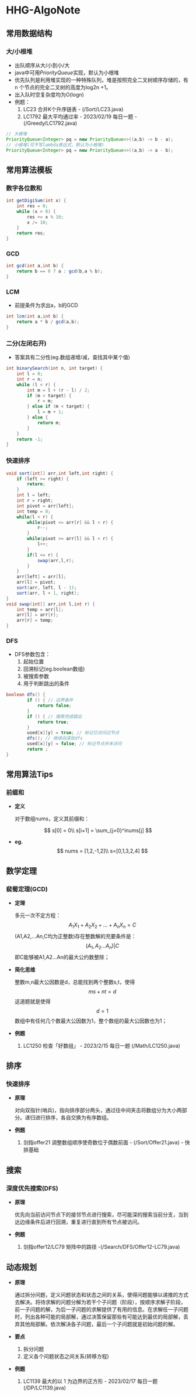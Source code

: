 # HHG-AlgoNote

## 常用数据结构

### 大/小根堆

- 出队顺序从大/小到小/大
- java中可用*PriorityQueue*实现，默认为小根堆
- 优先队列是利用堆实现的一种特殊队列，堆是按照完全二叉树顺序存储的，有n 个节点的完全二叉树的高度为log2n +1。
- 出入队时空复杂度均为O(logn)
- 例题：
  1. LC23 合并K个升序链表 - (/Sort/LC23.java)
  1. LC1792 最大平均通过率 - 2023/02/19 每日一题 - (/Greedy/LC1792.java)

```java
// 大根堆
PriorityQueue<Integer> pq = new PriorityQueue<>((a,b) -> b - a);
// 小根堆(可不写lambda表达式，默认为小根堆)
PriorityQueue<Integer> pq = new PriorityQueue<>((a,b) -> a - b);
```



## 常用算法模板

### 数字各位数和

```java
int getDigiSum(int x) {
    int res = 0;
    while (x > 0) {
        res += x % 10;
        x /= 10;
    }
    return res;
}
```

### GCD

```java
int gcd(int a,int b) {
    return b == 0 ? a : gcd(b,a % b);
}
```

### LCM

- 前提条件为求出a，b的GCD

```java
int lcm(int a,int b) {
    return a * b / gcd(a,b);
}
```

### 二分(左闭右开)

- 答案具有二分性(eg.数组递增/减，查找其中某个值)

```java
int binarySearch(int n, int target) {
    int l = 0;
    int r = n;
    while (l < r) {
        int m = l + (r - l) / 2;
        if (m > target) {
            r = m;
        } else if (m < target) {
            l = m + 1;
        } else {
            return m;
        }
    }
    return -1;
}
```

### 快速排序

```java
void sort(int[] arr,int left,int right) {
    if (left >= right) {
        return;
    }
    int l = left;
    int r = right;
	int pivot = arr[left];
	int temp = 0;
	while(l < r) {
		while(pivot <= arr[r] && l < r) {
			r--;
		}
		while(pivot >= arr[l] && l < r) {
			l++;
		}
		if(l <= r) {
			swap(arr,l,r);
		}
	}
    arr[left] = arr[l];
	arr[l] = pivot;
	sort(arr, left, l - 1);
	sort(arr, l + 1, right);
}
void swap(int[] arr,int l,int r) {
    int temp = arr[l];
    arr[l] = arr[r];
    arr[r] = temp;
}
```

### DFS

- DFS参数包含：
  1. 起始位置
  2. 回溯标记(eg.boolean数组)
  3. 被搜索参数
  4. 用于判断跳出的条件

```java
boolean dfs() {
		if () { // 边界条件
			return false;
		}
		if () { // 搜索完成跳出
			return true;
		}
		used[x][y] = true; // 标记已访问过节点
		dfs(); // 继续向深处dfs
		used[x][y] = false; // 标记节点并未访问
		return ;
}
```



## 常用算法Tips

### 前缀和

- **定义**

  对于数组nums，定义其前缀和：

$$
s[0] = 0\\
s[i+1] = \sum_{j=0}^inums[j]
$$

- **eg.**
  $$
  nums = [1,2,-1,2]\\
  s=[0,1,3,2,4]
  $$
  



## 数学定理

### 裴蜀定理(GCD)

- **定理**

  多元一次不定方程：
  $$
  A_1X_1+A_2X_2+...+A_nX_n=C
  $$
  (A1,A2,...An,C均为正整数)存在整数解的充要条件是：
  $$
  (A_1,A_2...A_n)|C
  $$
  即C能够被A1,A2...An的最大公约数整除；

- **简化思维**

  整数m,n最大公因数是d，总能找到两个整数s,t，使得
  $$
  ms+nt=d
  $$
  这道题就是使得
  $$
  d=1
  $$
  数组中有任何几个数最大公因数为1，整个数组的最大公因数也为1；

- **例题**
  1. LC1250 检查「好数组」 - 2023/2/15 每日一题 (/Math/LC1250.java)



## 排序

### 快速排序

- **原理**

  对向双指针(哨兵)，指向排序部分两头，通过往中间夹击将数组分为大小两部分。递归进行排序，各自交换为有序数组。

- **例题**
  
  1. 剑指offer21 调整数组顺序使奇数位于偶数前面 - (/Sort/Offer21.java) - 快排基础



## 搜索

### 深度优先搜索(DFS)

- **原理**

  优先向当前访问节点下的接邻节点进行搜索，尽可能深的搜索当前分支，当到达边缘条件后进行回溯，重复进行直到所有节点被访问。

- **例题**

  1. 剑指offer12/LC79 矩阵中的路径 -(/Search/DFS/Offer12-LC79.java)



## 动态规划

- **原理**

  通过拆分问题，定义问题状态和状态之间的关系，使得问题能够以递推的方式去解决。将待求解的问题分解为若干个子问题（阶段），按顺序求解子阶段，前一子问题的解，为后一子问题的求解提供了有用的信息。在求解任一子问题时，列出各种可能的局部解，通过决策保留那些有可能达到最优的局部解，丢弃其他局部解。依次解决各子问题，最后一个子问题就是初始问题的解。

- **要点**
  1. 拆分问题
  2. 定义各个问题状态之间关系(转移方程)

- **例题**
  1. LC1139 最大的以 1 为边界的正方形 - 2023/02/17 每日一题 (/DP/LC1139.java)
